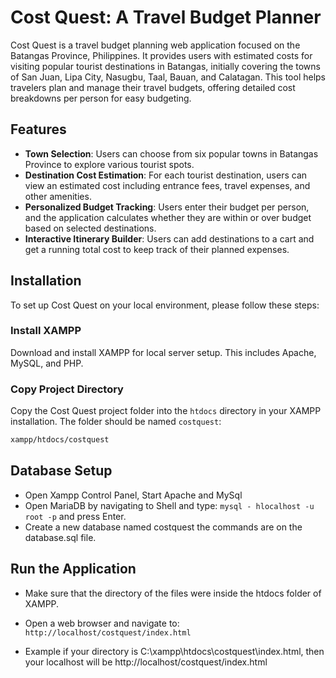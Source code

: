 # Cost Quest: A Travel Budget Planner

Cost Quest is a travel budget planning web application focused on the Batangas Province, Philippines. It provides users with estimated costs for visiting popular tourist destinations in Batangas, initially covering the towns of San Juan, Lipa City, Nasugbu, Taal, Bauan, and Calatagan. This tool helps travelers plan and manage their travel budgets, offering detailed cost breakdowns per person for easy budgeting.

## Features

- **Town Selection**: Users can choose from six popular towns in Batangas Province to explore various tourist spots.
- **Destination Cost Estimation**: For each tourist destination, users can view an estimated cost including entrance fees, travel expenses, and other amenities.
- **Personalized Budget Tracking**: Users enter their budget per person, and the application calculates whether they are within or over budget based on selected destinations.
- **Interactive Itinerary Builder**: Users can add destinations to a cart and get a running total cost to keep track of their planned expenses.

## Installation

To set up Cost Quest on your local environment, please follow these steps:

### Install XAMPP

Download and install XAMPP for local server setup. This includes Apache, MySQL, and PHP.

### Copy Project Directory

Copy the Cost Quest project folder into the `htdocs` directory in your XAMPP installation. The folder should be named `costquest`:

```bash
xampp/htdocs/costquest
```

## Database Setup

- Open Xampp Control Panel, Start Apache and MySql
- Open MariaDB by navigating to Shell and type: ```mysql - hlocalhost -u root -p``` and press Enter.
- Create a new database named costquest the commands are on the database.sql file.

## Run the Application

- Make sure that the directory of the files were inside the htdocs folder of XAMPP.
- Open a web browser and navigate to:  ```http://localhost/costquest/index.html ```

- Example if your directory is C:\xampp\htdocs\costquest\index.html, then your localhost will be http://localhost/costquest/index.html
